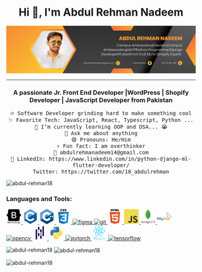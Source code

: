 <h1 align="center">Hi 👋, I'm Abdul Rehman Nadeem</h1>
<img src ="https://github.com/abdul-rehman18/abdul-rehman18/blob/cfd1592171045485ad0a53dc976e5e9426f9e98a/Yellow%20Grey%20Modern%20Minimalist%20Digital%20Business%20Consultant%20Linkedin%20Banner.png" />
<hr></hr>
<h3 align="center">A passionate Jr. Front End Developer |WordPress | Shopify Developer | JavaScript Developer from Pakistan</h3>
<p align="center">
  <samp>
    🔥 Software Developer grinding hard to make something cool  <br>✨ Favorite Tech: JavaScript, React, Typescript, Python ...  <br>📓 I’m currently learning OOP and DSA... 😭<br>💬 Ask me about anything<br>😄 Pronouns: He/Him<br>⚡ Fun fact: I am overthinker<br>📧 abdulrehmanadeem14@gmail.com<br>💼 LinkedIn: https://www.linkedin.com/in/python-django-ml-flutter-developer/<br> Twitter: https://twitter.com/18_abdulrehman
   </samp>
</p>
<p align="left"> <img src="https://komarev.com/ghpvc/?username=abdul-rehman18&label=Profile%20views&color=0e75b6&style=flat" alt="abdul-rehman18" /> </p>

<h3 align="left">Languages and Tools:</h3>
<p align="left"> <a href="https://getbootstrap.com" target="_blank" rel="noreferrer"> <img src="https://raw.githubusercontent.com/devicons/devicon/master/icons/bootstrap/bootstrap-plain-wordmark.svg" alt="bootstrap" width="40" height="40"/> </a> <a href="https://www.cprogramming.com/" target="_blank" rel="noreferrer"> <img src="https://raw.githubusercontent.com/devicons/devicon/master/icons/c/c-original.svg" alt="c" width="40" height="40"/> </a> <a href="https://www.w3schools.com/cpp/" target="_blank" rel="noreferrer"> <img src="https://raw.githubusercontent.com/devicons/devicon/master/icons/cplusplus/cplusplus-original.svg" alt="cplusplus" width="40" height="40"/> </a> <a href="https://www.w3schools.com/css/" target="_blank" rel="noreferrer"> <img src="https://raw.githubusercontent.com/devicons/devicon/master/icons/css3/css3-original-wordmark.svg" alt="css3" width="40" height="40"/> </a> <a href="https://www.figma.com/" target="_blank" rel="noreferrer"> <img src="https://www.vectorlogo.zone/logos/figma/figma-icon.svg" alt="figma" width="40" height="40"/> </a> <a href="https://git-scm.com/" target="_blank" rel="noreferrer"> <img src="https://www.vectorlogo.zone/logos/git-scm/git-scm-icon.svg" alt="git" width="40" height="40"/> </a> <a href="https://www.w3.org/html/" target="_blank" rel="noreferrer"> <img src="https://raw.githubusercontent.com/devicons/devicon/master/icons/html5/html5-original-wordmark.svg" alt="html5" width="40" height="40"/> </a> <a href="https://developer.mozilla.org/en-US/docs/Web/JavaScript" target="_blank" rel="noreferrer"> <img src="https://raw.githubusercontent.com/devicons/devicon/master/icons/javascript/javascript-original.svg" alt="javascript" width="40" height="40"/> </a> <a href="https://www.mongodb.com/" target="_blank" rel="noreferrer"> <img src="https://raw.githubusercontent.com/devicons/devicon/master/icons/mongodb/mongodb-original-wordmark.svg" alt="mongodb" width="40" height="40"/> </a> <a href="https://www.mysql.com/" target="_blank" rel="noreferrer"> <img src="https://raw.githubusercontent.com/devicons/devicon/master/icons/mysql/mysql-original-wordmark.svg" alt="mysql" width="40" height="40"/> </a> <a href="https://opencv.org/" target="_blank" rel="noreferrer"> <img src="https://www.vectorlogo.zone/logos/opencv/opencv-icon.svg" alt="opencv" width="40" height="40"/> </a> <a href="https://pandas.pydata.org/" target="_blank" rel="noreferrer"> <img src="https://raw.githubusercontent.com/devicons/devicon/2ae2a900d2f041da66e950e4d48052658d850630/icons/pandas/pandas-original.svg" alt="pandas" width="40" height="40"/> </a> <a href="https://www.python.org" target="_blank" rel="noreferrer"> <img src="https://raw.githubusercontent.com/devicons/devicon/master/icons/python/python-original.svg" alt="python" width="40" height="40"/> </a> <a href="https://pytorch.org/" target="_blank" rel="noreferrer"> <img src="https://www.vectorlogo.zone/logos/pytorch/pytorch-icon.svg" alt="pytorch" width="40" height="40"/> </a> <a href="https://reactjs.org/" target="_blank" rel="noreferrer"> <img src="https://raw.githubusercontent.com/devicons/devicon/master/icons/react/react-original-wordmark.svg" alt="react" width="40" height="40"/> </a> <a href="https://www.tensorflow.org" target="_blank" rel="noreferrer"> <img src="https://www.vectorlogo.zone/logos/tensorflow/tensorflow-icon.svg" alt="tensorflow" width="40" height="40"/> </a> </p>

<p><img align="left" src="https://github-readme-stats.vercel.app/api/top-langs?username=abdul-rehman18&show_icons=true&locale=en&layout=compact" alt="abdul-rehman18" /></p>

<p>&nbsp;<img align="center" src="https://github-readme-stats.vercel.app/api?username=abdul-rehman18&show_icons=true&locale=en" alt="abdul-rehman18" /></p>

<p><img align="center" src="https://github-readme-streak-stats.herokuapp.com/?user=abdul-rehman18&" alt="abdul-rehman18" /></p>

